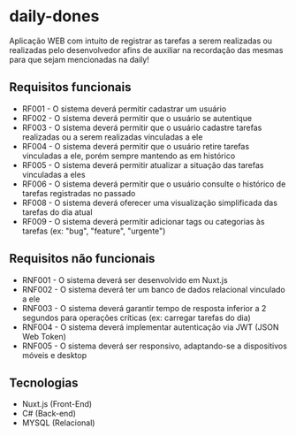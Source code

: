# daily-dones
Aplicação WEB com intuito de registrar as tarefas a serem realizadas ou realizadas pelo desenvolvedor afins de auxiliar na recordação das mesmas para que sejam mencionadas na daily!


## Requisitos funcionais

- RF001 - O sistema deverá permitir cadastrar um usuário
- RF002 - O sistema deverá permitir que o usuário se autentique
- RF003 - O sistema deverá permitir que o usuário cadastre tarefas realizadas ou a serem realizadas vinculadas a ele
- RF004 - O sistema deverá permitir que o usuário retire tarefas vinculadas a ele, porém sempre mantendo as em histórico
- RF005 - O sistema deverá permitir atualizar a situação das tarefas vinculadas a eles
- RF006 - O sistema deverá permitir que o usuário consulte o histórico de tarefas registradas no passado
- RF008 - O sistema deverá oferecer uma visualização simplificada das tarefas do dia atual
- RF009 - O sistema deverá permitir adicionar tags ou categorias às tarefas (ex: "bug", "feature", "urgente")
  
## Requisitos não funcionais

- RNF001 - O sistema deverá ser desenvolvido em Nuxt.js
- RNF002 - O sistema deverá ter um banco de dados relacional vinculado a ele
- RNF003 - O sistema deverá garantir tempo de resposta inferior a 2 segundos para operações críticas (ex: carregar tarefas do dia)
- RNF004 - O sistema deverá implementar autenticação via JWT (JSON Web Token)
- RNF005 - O sistema deverá ser responsivo, adaptando-se a dispositivos móveis e desktop

## Tecnologias

- Nuxt.js (Front-End)
- C# (Back-end)
- MYSQL (Relacional)
